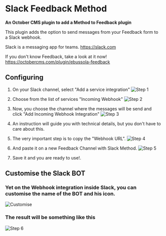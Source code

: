 Slack Feedback Method
======================

**An October CMS plugin to add a Method to Feedback plugin**

This plugin adds the option to send messages from your Feedback form to a Slack webhook.

Slack is a messaging app for teams. https://slack.com

If you don't know Feedback, take a look at it now! https://octobercms.com/plugin/ebussola-feedback

## Configuring

1. On your Slack channel, select "Add a service integration"
![Step 1](https://s3.amazonaws.com/ebussola-stash/feedback-slack/screenshots/1.png)

2. Choose from the list of services "Incoming Webhook"
![Step 2](https://s3.amazonaws.com/ebussola-stash/feedback-slack/screenshots/2.png)

3. Now, you choose the channel where the messages will be send and click "Add Incoming Webhook Integration"
![Step 3](https://s3.amazonaws.com/ebussola-stash/feedback-slack/screenshots/3.png)

4. An instruction will guide you with technical details, but you don't have to care about this.

5. The very important step is to copy the "Webhook URL".
![Step 4](https://s3.amazonaws.com/ebussola-stash/feedback-slack/screenshots/4.png)

6. And paste it on a new Feedback Channel with Slack Method.
![Step 5](https://s3.amazonaws.com/ebussola-stash/feedback-slack/screenshots/5.png)

7. Save it and you are ready to use!.

## Customise the Slack BOT

### Yet on the Webhook integration inside Slack, you can customise the name of the BOT and his icon.
![Customise](https://s3.amazonaws.com/ebussola-stash/feedback-slack/screenshots/customise.png)

### The result will be something like this
![Step 6](https://s3.amazonaws.com/ebussola-stash/feedback-slack/screenshots/6.png)